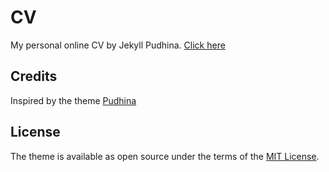 
# CV
My personal online CV by Jekyll Pudhina.
[Click here](https://user1689.github.io/cv/)

## Credits
Inspired by the theme [Pudhina](https://knhash.github.io/Pudhina/)

## License
The theme is available as open source under the terms of the [MIT License](http://opensource.org/licenses/MIT).
